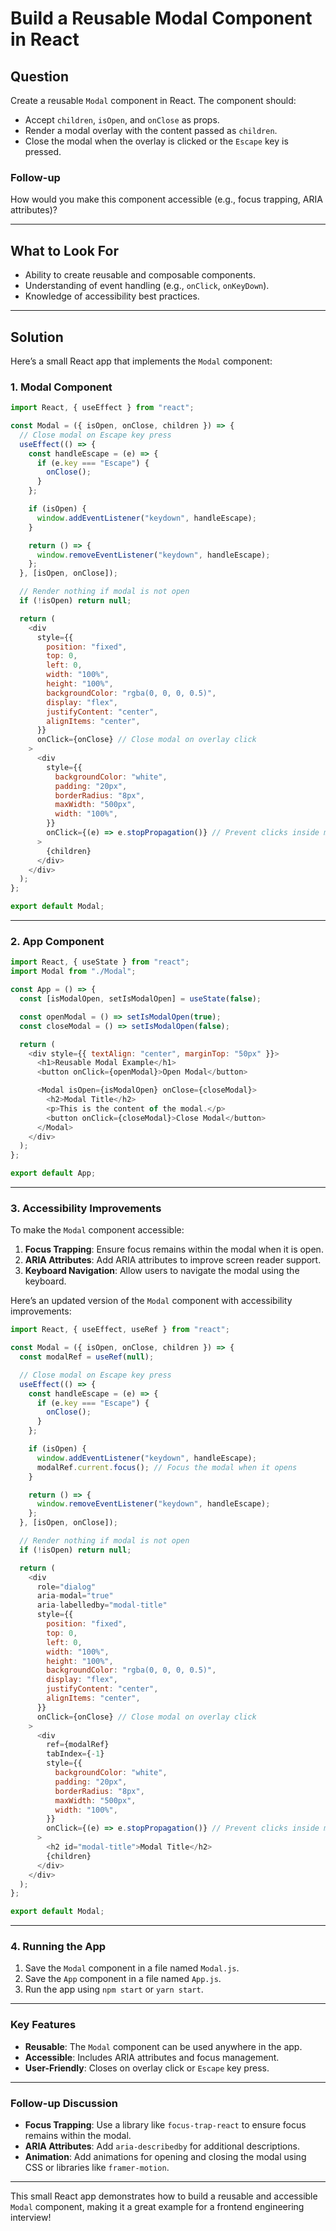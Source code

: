# Build a Reusable Modal Component in React

## **Question**

Create a reusable `Modal` component in React. The component should:
- Accept `children`, `isOpen`, and `onClose` as props.
- Render a modal overlay with the content passed as `children`.
- Close the modal when the overlay is clicked or the `Escape` key is pressed.

### **Follow-up**
How would you make this component accessible (e.g., focus trapping, ARIA attributes)?

---

## **What to Look For**
- Ability to create reusable and composable components.
- Understanding of event handling (e.g., `onClick`, `onKeyDown`).
- Knowledge of accessibility best practices.

---

## **Solution**

Here’s a small React app that implements the `Modal` component:

### **1. Modal Component**

```javascript
import React, { useEffect } from "react";

const Modal = ({ isOpen, onClose, children }) => {
  // Close modal on Escape key press
  useEffect(() => {
    const handleEscape = (e) => {
      if (e.key === "Escape") {
        onClose();
      }
    };

    if (isOpen) {
      window.addEventListener("keydown", handleEscape);
    }

    return () => {
      window.removeEventListener("keydown", handleEscape);
    };
  }, [isOpen, onClose]);

  // Render nothing if modal is not open
  if (!isOpen) return null;

  return (
    <div
      style={{
        position: "fixed",
        top: 0,
        left: 0,
        width: "100%",
        height: "100%",
        backgroundColor: "rgba(0, 0, 0, 0.5)",
        display: "flex",
        justifyContent: "center",
        alignItems: "center",
      }}
      onClick={onClose} // Close modal on overlay click
    >
      <div
        style={{
          backgroundColor: "white",
          padding: "20px",
          borderRadius: "8px",
          maxWidth: "500px",
          width: "100%",
        }}
        onClick={(e) => e.stopPropagation()} // Prevent clicks inside modal from closing it
      >
        {children}
      </div>
    </div>
  );
};

export default Modal;
```

---

### **2. App Component**

```javascript
import React, { useState } from "react";
import Modal from "./Modal";

const App = () => {
  const [isModalOpen, setIsModalOpen] = useState(false);

  const openModal = () => setIsModalOpen(true);
  const closeModal = () => setIsModalOpen(false);

  return (
    <div style={{ textAlign: "center", marginTop: "50px" }}>
      <h1>Reusable Modal Example</h1>
      <button onClick={openModal}>Open Modal</button>

      <Modal isOpen={isModalOpen} onClose={closeModal}>
        <h2>Modal Title</h2>
        <p>This is the content of the modal.</p>
        <button onClick={closeModal}>Close Modal</button>
      </Modal>
    </div>
  );
};

export default App;
```

---

### **3. Accessibility Improvements**

To make the `Modal` component accessible:
1. **Focus Trapping**: Ensure focus remains within the modal when it is open.
2. **ARIA Attributes**: Add ARIA attributes to improve screen reader support.
3. **Keyboard Navigation**: Allow users to navigate the modal using the keyboard.

Here’s an updated version of the `Modal` component with accessibility improvements:

```javascript
import React, { useEffect, useRef } from "react";

const Modal = ({ isOpen, onClose, children }) => {
  const modalRef = useRef(null);

  // Close modal on Escape key press
  useEffect(() => {
    const handleEscape = (e) => {
      if (e.key === "Escape") {
        onClose();
      }
    };

    if (isOpen) {
      window.addEventListener("keydown", handleEscape);
      modalRef.current.focus(); // Focus the modal when it opens
    }

    return () => {
      window.removeEventListener("keydown", handleEscape);
    };
  }, [isOpen, onClose]);

  // Render nothing if modal is not open
  if (!isOpen) return null;

  return (
    <div
      role="dialog"
      aria-modal="true"
      aria-labelledby="modal-title"
      style={{
        position: "fixed",
        top: 0,
        left: 0,
        width: "100%",
        height: "100%",
        backgroundColor: "rgba(0, 0, 0, 0.5)",
        display: "flex",
        justifyContent: "center",
        alignItems: "center",
      }}
      onClick={onClose} // Close modal on overlay click
    >
      <div
        ref={modalRef}
        tabIndex={-1}
        style={{
          backgroundColor: "white",
          padding: "20px",
          borderRadius: "8px",
          maxWidth: "500px",
          width: "100%",
        }}
        onClick={(e) => e.stopPropagation()} // Prevent clicks inside modal from closing it
      >
        <h2 id="modal-title">Modal Title</h2>
        {children}
      </div>
    </div>
  );
};

export default Modal;
```

---

### **4. Running the App**

1. Save the `Modal` component in a file named `Modal.js`.
2. Save the `App` component in a file named `App.js`.
3. Run the app using `npm start` or `yarn start`.

---

### **Key Features**
- **Reusable**: The `Modal` component can be used anywhere in the app.
- **Accessible**: Includes ARIA attributes and focus management.
- **User-Friendly**: Closes on overlay click or `Escape` key press.

---

### **Follow-up Discussion**
- **Focus Trapping**: Use a library like `focus-trap-react` to ensure focus remains within the modal.
- **ARIA Attributes**: Add `aria-describedby` for additional descriptions.
- **Animation**: Add animations for opening and closing the modal using CSS or libraries like `framer-motion`.

---

This small React app demonstrates how to build a reusable and accessible `Modal` component, making it a great example for a frontend engineering interview!